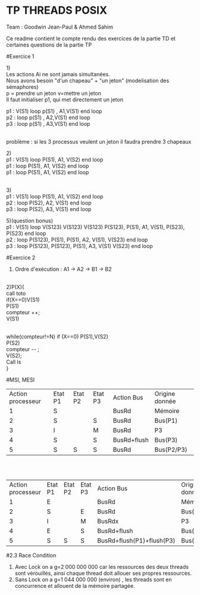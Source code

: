 # TP THREADS POSIX
Team : Goodwin Jean-Paul & Ahmed Sahim

Ce readme contient le compte rendu des exercices de la partie TD et certaines questions de la partie TP

#Exercice 1

1)</br>
Les actions Ai ne sont jamais simultanées.</br>
Nous avons besoin "d'un chapeau" + "un jeton" (modelisation des sémaphores)</br>
p = prendre un jeton     v=mettre un jeton</br>
Il faut initialiser p1, qui met directement un jeton</br>


p1 : V(S1) loop     p(S1) , A1,V(S1) end loop</br>
p2 : loop           p(S1) , A2,V(S1) end loop</br>
p3 : loop           p(S1) , A3,V(S1) end loop</br></br>

problème : si les 3 processus veulent un jeton il faudra prendre 3 chapeaux</br>
  
2)</br>
p1 : V(S1) loop     P(S1), A1, V(S2) end loop</br>
p1 : loop           P(S1), A1, V(S2) end loop</br>
p1 : loop           P(S1), A1, V(S2) end loop</br></br>


3)</br>
p1 : V(S1) loop     P(S1), A1, V(S2) end loop</br>
p2 : loop           P(S2), A2, V(S1) end loop</br>
p3 : loop           P(S2), A3, V(S1) end loop</br>


5)(question bonus)</br>
p1 : V(S1) loop V(S123) V(S123) V(S123)     P(S123), P(S1), A1, V(S1), P(S23), P(S23) end loop</br>
p2 : loop                                   P(S123), P(S1), P(S1), A2, V(S1), V(S23) end loop</br>
p3 : loop                                   P(S123), P(S123), P(S1), A3, V(S1) V(S23) end loop</br>

#Exercice 2
1) Ordre d'exécution  : A1 -> A2 -> B1 -> B2 </br></br>

2)P(X){ </br>
call toto  </br>
if(X==0)V(S1)  </br>
P(S1) </br>
compteur ++; </br>
V(S1) </br> </br>

while(compteur!=N)
if (X==0) P(S1),V(S2)  </br>
P(S2) </br>
compteur -- ; </br>
V(S2); </br>
Call ls </br>
}

#MSI, MESI
<table>
<tr>
  <td>Action processeur</td><td>Etat P1</td><td>Etat P2</td><td>Etat P3</td><td>Action Bus</td><td>Origine donnée</td>
</tr>
<tr>
  <td>1</td><td>S</td><td></td><td></td><td>BusRd</td><td>Mémoire</td>
</tr>
<tr>
  <td>2</td><td>S</td><td></td><td>S</td><td>BusRd</td><td>Bus(P1)</td>
</tr>
<tr>
  <td>3</td><td>I</td><td></td><td>M</td><td>BusRd</td><td>P3</td>
</tr>
<tr>
  <td>4</td><td>S</td><td></td><td>S</td><td>BusRd+flush</td><td>Bus(P3)</td>
</tr>
<tr>
  <td>5</td><td>S</td><td>S</td><td>S</td><td>BusRd</td><td>Bus(P2/P3)</td>
</tr>
</table>
<br></br>

<table>
<tr>
  <td>Action processeur</td><td>Etat P1</td><td>Etat P2</td><td>Etat P3</td><td>Action Bus</td><td>Origine donnée</td>
</tr>
<tr>
  <td>1</td><td>E</td><td></td><td></td><td>BusRd</td><td>Mémoire</td>
</tr>
<tr>
  <td>2</td><td>S</td><td></td><td>E</td><td>BusRd</td><td>Bus(P1)</td>
</tr>
<tr>
  <td>3</td><td>I</td><td></td><td>M</td><td>BusRdx</td><td>P3</td>
</tr>
<tr>
  <td>4</td><td>E</td><td></td><td>S</td><td>BusRd+flush</td><td>Bus(P3)</td>
</tr>
<tr>
  <td>5</td><td>S</td><td>S</td><td>S</td><td>BusRd+flush(P1)+flush(P3)</td><td>Bus(P1/P3)</td>
</tr>
</table>

#2.3 Race Condition
1) Avec Lock on a g=2 000 000 000 car les ressources des deux threads sont vérouillés, ainsi chaque thread doit allouer ses propres ressources.</br>
2) Sans Lock on a g=1 044 000 000 (environ) , les threads sont en concurrence et allouent de la mémoire partagée.</br>






